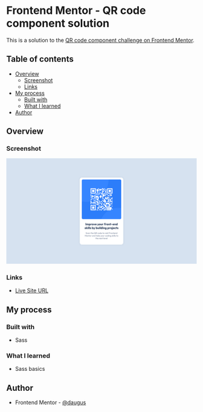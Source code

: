 # Frontend Mentor - QR code component solution

This is a solution to the [QR code component challenge on Frontend Mentor](https://www.frontendmentor.io/challenges/qr-code-component-iux_sIO_H).

## Table of contents

- [Overview](#overview)
  - [Screenshot](#screenshot)
  - [Links](#links)
- [My process](#my-process)
  - [Built with](#built-with)
  - [What I learned](#what-i-learned)
- [Author](#author)

## Overview

### Screenshot

![](./screenshot.png)

### Links

- [Live Site URL](https://daugus.github.io/fm-qr-code-component/)

## My process

### Built with

- Sass

### What I learned

- Sass basics

## Author

<!-- - Website - [daugus](https://dlcde.ml) -->

- Frontend Mentor - [@daugus](https://www.frontendmentor.io/profile/daugus)
